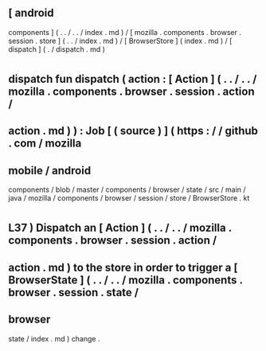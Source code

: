 [
android
-
components
]
(
.
.
/
.
.
/
index
.
md
)
/
[
mozilla
.
components
.
browser
.
session
.
store
]
(
.
.
/
index
.
md
)
/
[
BrowserStore
]
(
index
.
md
)
/
[
dispatch
]
(
.
/
dispatch
.
md
)
#
dispatch
fun
dispatch
(
action
:
[
Action
]
(
.
.
/
.
.
/
mozilla
.
components
.
browser
.
session
.
action
/
-
action
.
md
)
)
:
Job
[
(
source
)
]
(
https
:
/
/
github
.
com
/
mozilla
-
mobile
/
android
-
components
/
blob
/
master
/
components
/
browser
/
state
/
src
/
main
/
java
/
mozilla
/
components
/
browser
/
session
/
store
/
BrowserStore
.
kt
#
L37
)
Dispatch
an
[
Action
]
(
.
.
/
.
.
/
mozilla
.
components
.
browser
.
session
.
action
/
-
action
.
md
)
to
the
store
in
order
to
trigger
a
[
BrowserState
]
(
.
.
/
.
.
/
mozilla
.
components
.
browser
.
session
.
state
/
-
browser
-
state
/
index
.
md
)
change
.
